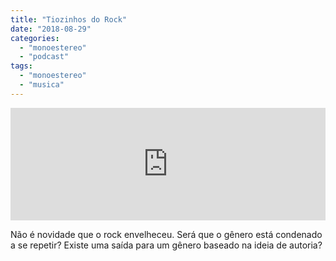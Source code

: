 ```yaml
---
title: "Tiozinhos do Rock"
date: "2018-08-29"
categories: 
  - "monoestereo"
  - "podcast"
tags: 
  - "monoestereo"
  - "musica"
---
```


<iframe style="width: 100%; height: 180px;" src="https://anchor.fm/monoestereo/embed/episodes/Tiozinhos-do-Rock-e243qi" width="100%" height="180px" frameborder="0" scrolling="no"></iframe>

Não é novidade que o rock envelheceu. Será que o gênero está condenado a se repetir? Existe uma saída para um gênero baseado na ideia de autoria?
